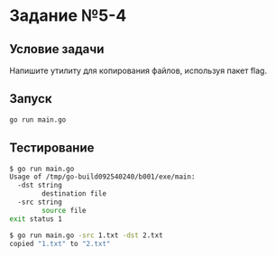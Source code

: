 # Задание №5-4

## Условие задачи

Напишите утилиту для копирования файлов, используя пакет flag.

## Запуск

```bash
go run main.go
```

## Тестирование

```bash
$ go run main.go
Usage of /tmp/go-build092540240/b001/exe/main:
  -dst string
        destination file
  -src string
        source file
exit status 1
```

```bash
$ go run main.go -src 1.txt -dst 2.txt
copied "1.txt" to "2.txt"
```


